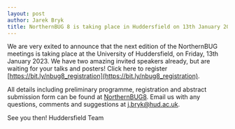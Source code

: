 ```yaml
---
layout: post
author: Jarek Bryk
title: NorthernBUG 8 is taking place in Huddersfield on 13th January 2023. Registration is open!
---
```


We are very exited to announce that the next edition of the NorthernBUG meetings is taking place at the University of Huddersfield, on Friday, 13th January 2023. 
We have two amazing invited speakers already, but are waiting for your talks and posters! Click here to register [https://bit.ly/nbug8_registration](https://bit.ly/nbug8_registration).

All details including preliminary programme, registration and abstract submission form can be found at [NorthernBUG8](https://northernbug.github.io/northernbug8). 
Email us with any questions, comments and suggestions at [j.bryk@hud.ac.uk](j.bryk@hud.ac.uk).

See you then!
Huddersfield Team
